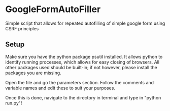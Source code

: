 # GoogleFormAutoFiller
Simple script that allows for repeated autofilling of simple google form using CSRF principles

## Setup
Make sure you have the python package psutil installed. It allows python to identify running processes, which allows for easy closing of browsers. All other packages used should be built-in; if not however, please install the packages you are missing.

Open the file and go the parameters section. Follow the comments and variable names and edit these to suit your purposes.

Once this is done, navigate to the directory in terminal and type in "python run.py"!

